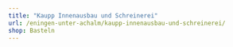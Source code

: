 ```yaml
---
title: "Kaupp Innenausbau und Schreinerei"
url: /eningen-unter-achalm/kaupp-innenausbau-und-schreinerei/
shop: Basteln
---
```

